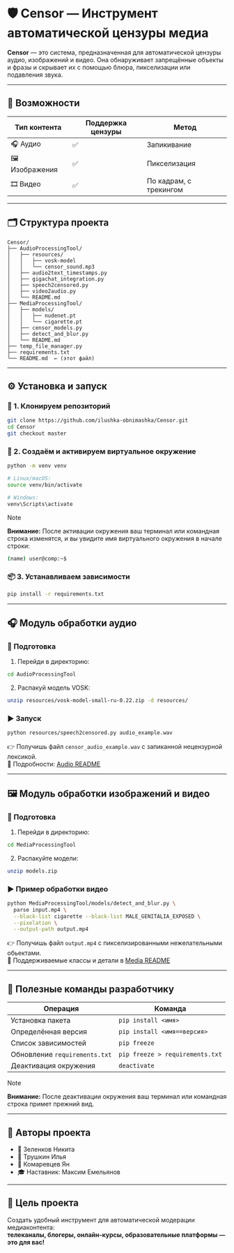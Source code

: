 # 🛡️ Censor — Инструмент автоматической цензуры медиа

**Censor** — это система, предназначенная для автоматической цензуры аудио, изображений и видео. Она обнаруживает запрещённые объекты и фразы и скрывает их с помощью блюра, пикселизации или подавления звука.

---

## 🧰 Возможности

| Тип контента | Поддержка цензуры | Метод                  |
|--------------|-------------------|------------------------|
| 🎧 Аудио      | ✅ | Запикивание            |
| 🖼️ Изображения | ✅ | Пикселизация           |
| 🎞️ Видео      | ✅ | По кадрам, с трекингом |

---

## 🗂️ Структура проекта

```dir
Censor/
├── AudioProcessingTool/
│   ├── resources/
│   │   ├── vosk-model
│   │   └── censor_sound.mp3
│   ├── audio2text_timestamps.py
│   ├── gigachat_integration.py
│   ├── speech2censored.py
│   ├── video2audio.py
│   └── README.md
├── MediaProcessingTool/
│   ├── models/
│   │   ├── nudenet.pt
│   │   └── cigarette.pt
│   ├── censor_models.py
│   ├── detect_and_blur.py
│   └── README.md
├── temp_file_manager.py
├── requirements.txt
└── README.md  ← (этот файл)

```

---

## ⚙️ Установка и запуск

### 🔽 1. Клонируем репозиторий
```bash
git clone https://github.com/ilushka-obnimashka/Censor.git
cd Censor
git checkout master
```

### 🐍 2. Создаём и активируем виртуальное окружение
```bash
python -m venv venv

# Linux/macOS:
source venv/bin/activate

# Windows:
venv\Scripts\activate
```

> [!Note]
> **Внимание:** 
> После активации окружения ваш терминал или командная строка изменятся, и вы увидите имя виртуального окружения в начале строки:
> ```bash
> (name) user@comp:~$
> ```

### 📦 3. Устанавливаем зависимости
```bash
pip install -r requirements.txt
```

---

## 🎧 Модуль обработки аудио
### 🔧 Подготовка
1. Перейди в директорию:
```bash
cd AudioProcessingTool
```
2. Распакуй модель VOSK:
```bash
unzip resources/vosk-model-small-ru-0.22.zip -d resources/
```

### ▶️ Запуск
```bash
python resources/speech2censored.py audio_example.wav
```
👉 Получишь файл `censor_audio_example.wav` с запиканной нецензурной лексикой.  
📄 Подробности: [Audio README](AudioProcessingTool/README.md)

---

## 🖼️ Модуль обработки изображений и видео
### 🔧 Подготовка
1. Перейди в директорию:
```bash
cd MediaProcessingTool
```
2. Распакуйте модели:
```bash
unzip models.zip
```

### ▶️ Пример обработки видео
```bash
python MediaProcessingTool/models/detect_and_blur.py \
  parse input.mp4 \
  --black-list cigarette --black-list MALE_GENITALIA_EXPOSED \
  --pixelation \
  --output-path output.mp4
```
👉 Получишь файл `output.mp4` с пикселизированными нежелательными обьектами.  
📄 Поддерживаемые классы и детали в [Media README](MediaProcessingTool/README.md)

---

## 🧪 Полезные команды разработчику

| Операция | Команда |
|----------|---------|
| Установка пакета | `pip install <имя>` |
| Определённая версия | `pip install <имя==версия>` |
| Список зависимостей | `pip freeze` |
| Обновление `requirements.txt` | `pip freeze > requirements.txt` |
| Деактивация окружения | `deactivate` |

> [!Note]
> **Внимание:** 
> После деактивации окружения ваш терминал или командная строка примет прежний вид.


---

## 👥 Авторы проекта

- 🔧 Зеленков Никита
- 🧠 Трушкин Илья
- 🧮 Комаревцев Ян
- 🎓 Наставник: Максим Емельянов

---

## 📌 Цель проекта

Создать удобный инструмент для автоматической модерации медиаконтента:  
**телеканалы, блогеры, онлайн-курсы, образовательные платформы — это для вас!**
